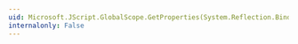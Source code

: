 ```yaml
---
uid: Microsoft.JScript.GlobalScope.GetProperties(System.Reflection.BindingFlags)
internalonly: False
---
```

